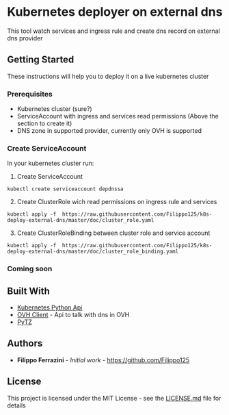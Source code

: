 # Kubernetes deployer on external dns
This tool watch services and ingress rule and create dns record on external dns provider
## Getting Started
These instructions will help you to deploy it on a live kubernetes cluster

### Prerequisites
* Kubernetes cluster (sure?)
* ServiceAccount with ingress and services read permissions (Above the section to create it)
* DNS zone in supported provider, currently only OVH is supported
### Create ServiceAccount
In your kubernetes cluster run:
1. Create ServiceAccount
```
kubectl create serviceaccount depdnssa
```
2. Create ClusterRole wich read permissions on ingress rule and services
```
kubectl apply -f  https://raw.githubusercontent.com/Filippo125/k8s-deploy-external-dns/master/doc/cluster_role.yaml
```
3. Create ClusterRoleBinding between cluster role and service account
```
kubectl apply -f  https://raw.githubusercontent.com/Filippo125/k8s-deploy-external-dns/master/doc/cluster_role_binding.yaml
```

### Coming soon

## Built With
* [Kubernetes Python Api](https://pypi.org/project/kubernetes/)
* [OVH Client](https://pypi.org/project/ovh/) - Api to talk with dns in OVH
* [PyTZ](https://pypi.org/project/pytz/)
## Authors
* **Filippo Ferrazini** - *Initial work* - https://github.com/Filippo125
## License
This project is licensed under the MIT License - see the [LICENSE.md](LICENSE.txt) file for details
